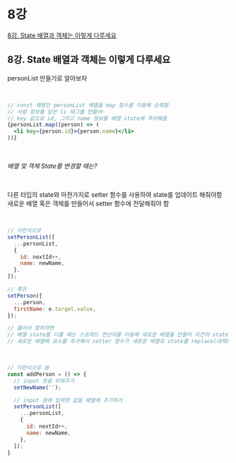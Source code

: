# 8강
[8강. State 배열과 객체는 이렇게 다루세요](https://youtu.be/OF_m80GAl3I)

## 8강. State 배열과 객체는 이렇게 다루세요

personList 만들기로 알아보자

<br>

```jsx
// const 해줬던 personList 배열을 map 함수를 이용해 순회함
// 사람 정보를 담은 li 태그를 만들어~
// key 값으로 id, 그리고 name 정보를 배열 state에 푸쉬해줌
{personList.map((person) => (
  <li key={person.id}>{person.name}</li>
))}
```

<br>

*배열 및 객체 State를 변경할 때는?*

<br>

다른 타입의 state와 마찬가지로 setter 함수를 사용하여 state를 업데이트 해줘야함   
새로운 배열 혹은 객체를 만들어서 setter 함수에 전달해줘야 함   

<br>

```jsx
// 이런식으로
setPersonList([
  ...personList,
  {
    id: nextId++,
    name: newName,
  },
]);

// 혹은
setPerson({
  ...person,
  firstName: e.target.value,
});

// 풀어서 말하자면
// 배열 state를 다룰 때는 스프레드 연산자를 이용해 새로운 배열을 만들어 이전의 state 값을 복사해오고
// 새로운 배열에 요소를 추가해서 setter 함수가 새로운 배열로 state를 replace(대체)하게끔 만들어줘야 한다.
```

<br>

```jsx
// 이런식으로 씀
const addPerson = () => {
  // input 창을 비워주기
  setNewName('');

  // input 창에 입력한 값을 배열에 추가하기
  setPersonList([
    ...personList,  
    {
      id: nextId++,
      name: newName,
    },
  ]);
}
```
